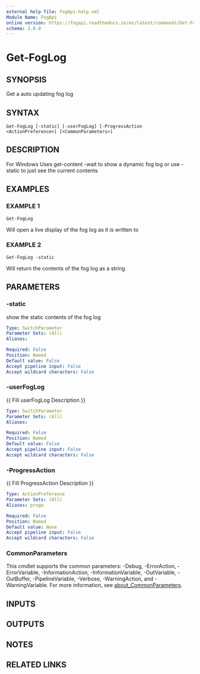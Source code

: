 ```yaml
---
external help file: FogApi-help.xml
Module Name: FogApi
online version: https://fogapi.readthedocs.io/en/latest/commands/Get-FogLog
schema: 2.0.0
---
```


# Get-FogLog

## SYNOPSIS
Get a auto updating fog log

## SYNTAX

```
Get-FogLog [-static] [-userFogLog] [-ProgressAction <ActionPreference>] [<CommonParameters>]
```

## DESCRIPTION
For Windows
Uses get-content -wait to show a dynamic fog log or use -static to just see the current contents

## EXAMPLES

### EXAMPLE 1
```
Get-FogLog
```

Will open a live display of the fog log as it is written to

### EXAMPLE 2
```
Get-FogLog -static
```

Will return the contents of the fog log as a string

## PARAMETERS

### -static
show the static contents of the fog log

```yaml
Type: SwitchParameter
Parameter Sets: (All)
Aliases:

Required: False
Position: Named
Default value: False
Accept pipeline input: False
Accept wildcard characters: False
```

### -userFogLog
{{ Fill userFogLog Description }}

```yaml
Type: SwitchParameter
Parameter Sets: (All)
Aliases:

Required: False
Position: Named
Default value: False
Accept pipeline input: False
Accept wildcard characters: False
```

### -ProgressAction
{{ Fill ProgressAction Description }}

```yaml
Type: ActionPreference
Parameter Sets: (All)
Aliases: proga

Required: False
Position: Named
Default value: None
Accept pipeline input: False
Accept wildcard characters: False
```

### CommonParameters
This cmdlet supports the common parameters: -Debug, -ErrorAction, -ErrorVariable, -InformationAction, -InformationVariable, -OutVariable, -OutBuffer, -PipelineVariable, -Verbose, -WarningAction, and -WarningVariable. For more information, see [about_CommonParameters](http://go.microsoft.com/fwlink/?LinkID=113216).

## INPUTS

## OUTPUTS

## NOTES

## RELATED LINKS
